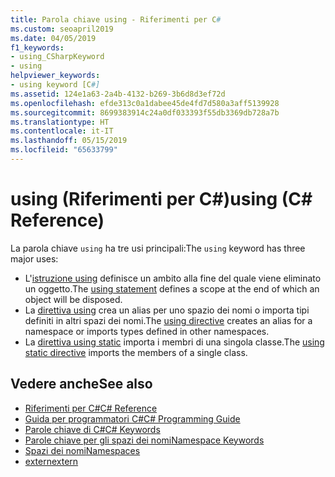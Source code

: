 ```yaml
---
title: Parola chiave using - Riferimenti per C#
ms.custom: seoapril2019
ms.date: 04/05/2019
f1_keywords:
- using_CSharpKeyword
- using
helpviewer_keywords:
- using keyword [C#]
ms.assetid: 124e1a63-2a4b-4132-b269-3b6d8d3ef72d
ms.openlocfilehash: efde313c0a1dabee45de4fd7d580a3aff5139928
ms.sourcegitcommit: 8699383914c24a0df033393f55db3369db728a7b
ms.translationtype: HT
ms.contentlocale: it-IT
ms.lasthandoff: 05/15/2019
ms.locfileid: "65633799"
---
```

# <a name="using-c-reference"></a><span data-ttu-id="e533c-102">using (Riferimenti per C#)</span><span class="sxs-lookup"><span data-stu-id="e533c-102">using (C# Reference)</span></span>

<span data-ttu-id="e533c-103">La parola chiave `using` ha tre usi principali:</span><span class="sxs-lookup"><span data-stu-id="e533c-103">The `using` keyword has three major uses:</span></span>

- <span data-ttu-id="e533c-104">L'[istruzione using](using-statement.md) definisce un ambito alla fine del quale viene eliminato un oggetto.</span><span class="sxs-lookup"><span data-stu-id="e533c-104">The [using statement](using-statement.md) defines a scope at the end of which an object will be disposed.</span></span>
- <span data-ttu-id="e533c-105">La [direttiva using](using-directive.md) crea un alias per uno spazio dei nomi o importa tipi definiti in altri spazi dei nomi.</span><span class="sxs-lookup"><span data-stu-id="e533c-105">The [using directive](using-directive.md) creates an alias for a namespace or imports types defined in other namespaces.</span></span>
- <span data-ttu-id="e533c-106">La [direttiva using static](using-static.md) importa i membri di una singola classe.</span><span class="sxs-lookup"><span data-stu-id="e533c-106">The [using static directive](using-static.md) imports the members of a single class.</span></span>

## <a name="see-also"></a><span data-ttu-id="e533c-107">Vedere anche</span><span class="sxs-lookup"><span data-stu-id="e533c-107">See also</span></span>

- [<span data-ttu-id="e533c-108">Riferimenti per C#</span><span class="sxs-lookup"><span data-stu-id="e533c-108">C# Reference</span></span>](../index.md)
- [<span data-ttu-id="e533c-109">Guida per programmatori C#</span><span class="sxs-lookup"><span data-stu-id="e533c-109">C# Programming Guide</span></span>](../../programming-guide/index.md)
- [<span data-ttu-id="e533c-110">Parole chiave di C#</span><span class="sxs-lookup"><span data-stu-id="e533c-110">C# Keywords</span></span>](index.md)
- [<span data-ttu-id="e533c-111">Parole chiave per gli spazi dei nomi</span><span class="sxs-lookup"><span data-stu-id="e533c-111">Namespace Keywords</span></span>](namespace-keywords.md)
- [<span data-ttu-id="e533c-112">Spazi dei nomi</span><span class="sxs-lookup"><span data-stu-id="e533c-112">Namespaces</span></span>](../../programming-guide/namespaces/index.md)
- [<span data-ttu-id="e533c-113">extern</span><span class="sxs-lookup"><span data-stu-id="e533c-113">extern</span></span>](extern.md)
